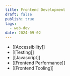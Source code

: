 ```yaml
---
title: Frontend Development
draft: false
publish: true
tags:
  - web-dev
date: 2024-09-02
---
```

- [[Accessibility]]
- [[Testing]]
- [[Javascript]]
- [[Frontend Performance]]
- [[Frontend Tooling]]